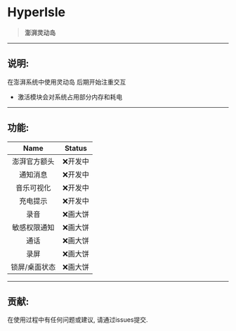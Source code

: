 <div>

<h1>HyperIsle</h1>

> **澎湃灵动岛**

</div>

---

## 说明:

在澎湃系统中使用灵动岛 后期开始注重交互

- 激活模块会对系统占用部分内存和耗电

---

## 功能:

|  Name   | Status |
|:-------:|:------:|
| 澎湃官方额头  |  ❌开发中  |
|  通知消息   |  ❌开发中  |
|  音乐可视化  |  ❌开发中  |
|  充电提示   |  ❌开发中  |
|   录音    |  ❌画大饼  |
| 敏感权限通知  |  ❌画大饼  |
|   通话    |  ❌画大饼  |
|   录屏    |  ❌画大饼  |
| 锁屏/桌面状态 |  ❌画大饼  |

---

## 贡献:

在使用过程中有任何问题或建议, 请通过issues提交.

